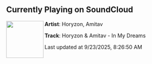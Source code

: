 ## Currently Playing on SoundCloud

[<img align="left" width="100" src="https://i1.sndcdn.com/artworks-e5gjzimPOjDpZYyI-jE5Ghg-t500x500.png">](https://soundcloud.com/dirtyworkzofficial/horyzon-amitav-in-my-dreams)

**Artist**: Horyzon, Amitav 

**Track**: Horyzon & Amitav - In My Dreams

Last updated at 9/23/2025, 8:26:50 AM
